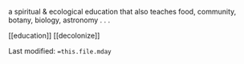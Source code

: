 a spiritual & ecological education that also teaches food, community, botany, biology, astronomy . . .

[[education]]   [[decolonize]]

Last modified: `=this.file.mday`